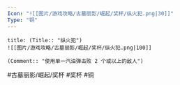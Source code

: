 ```yaml
---
Icon: "![[图片/游戏攻略/古墓丽影/崛起/奖杯/纵火犯.png|30]]"
Type: "铜"
---
```

```ad-common-bronze-trophy
title: (Title:: "纵火犯")
![[图片/游戏攻略/古墓丽影/崛起/奖杯/纵火犯.png|100]]

(Comment:: "使用单一汽油弹击败 2 个或以上的敌人")
```

#古墓丽影/崛起/奖杯 #奖杯 #铜
